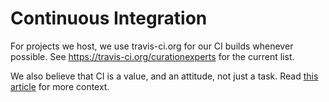 # Continuous Integration

For projects we host, we use travis-ci.org for our CI builds whenever possible. See https://travis-ci.org/curationexperts for the current list.

We also believe that CI is a value, and an attitude, not just a task. Read [this article](https://github.com/oreillymedia/97-things-every-agile-developer-should-know/blob/master/CI_attitude.asciidoc) for more context.
